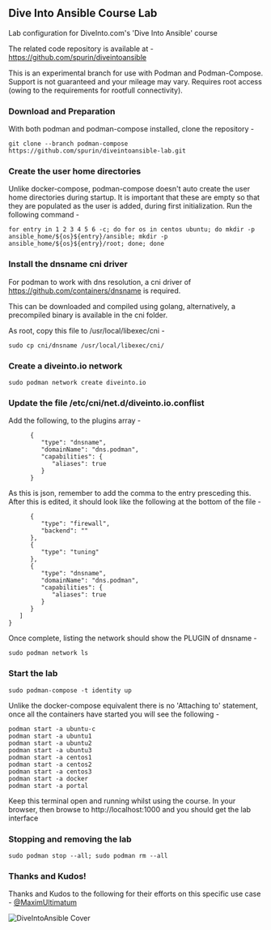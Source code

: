 ## Dive Into Ansible Course Lab

Lab configuration for DiveInto.com's 'Dive Into Ansible' course

The related code repository is available at - https://github.com/spurin/diveintoansible

This is an experimental branch for use with Podman and Podman-Compose.  Support is not guaranteed and your mileage may vary.  Requires root access (owing to the requirements for rootfull connectivity).

### Download and Preparation

With both podman and podman-compose installed, clone the repository -

```git clone --branch podman-compose https://github.com/spurin/diveintoansible-lab.git```

### Create the user home directories

Unlike docker-compose, podman-compose doesn't auto create the user home directories during startup.  It is important that these are empty so that
they are populated as the user is added, during first initialization.  Run the following command -

```
for entry in 1 2 3 4 5 6 -c; do for os in centos ubuntu; do mkdir -p ansible_home/${os}${entry}/ansible; mkdir -p ansible_home/${os}${entry}/root; done; done
```

### Install the dnsname cni driver

For podman to work with dns resolution, a cni driver of https://github.com/containers/dnsname is required.

This can be downloaded and compiled using golang, alternatively, a precompiled binary is available in the cni folder.  

As root, copy this file to /usr/local/libexec/cni -

```sudo cp cni/dnsname /usr/local/libexec/cni/```

### Create a diveinto.io network

```sudo podman network create diveinto.io```

### Update the file /etc/cni/net.d/diveinto.io.conflist

Add the following, to the plugins array -

```
      {
         "type": "dnsname",
         "domainName": "dns.podman",
         "capabilities": {
            "aliases": true
         }
      }
```

As this is json, remember to add the comma to the entry presceding this.  After this is edited, it should look like the following at the bottom of the file -

```
      {
         "type": "firewall",
         "backend": ""
      },
      {
         "type": "tuning"
      },
      {
         "type": "dnsname",
         "domainName": "dns.podman",
         "capabilities": {
            "aliases": true
         }
      }
   ]
}
```

Once complete, listing the network should show the PLUGIN of dnsname -

```sudo podman network ls```

### Start the lab

```sudo podman-compose -t identity up```

Unlike the docker-compose equivalent there is no 'Attaching to' statement, once all the containers have started you will see the following -

```
podman start -a ubuntu-c
podman start -a ubuntu1
podman start -a ubuntu2
podman start -a ubuntu3
podman start -a centos1
podman start -a centos2
podman start -a centos3
podman start -a docker
podman start -a portal
```

Keep this terminal open and running whilst using the course.  In your browser, then browse to http://localhost:1000 and you should get the lab interface

### Stopping and removing the lab

```
sudo podman stop --all; sudo podman rm --all
```

### Thanks and Kudos!

Thanks and Kudos to the following for their efforts on this specific use case - [@MaximUltimatum](https://github.com/MaximUltimatum)

![DiveIntoAnsible Cover](DiveIntoAnsible_Cover.png?raw=true "Dive Into Ansible")
